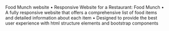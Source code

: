 Food Munch website
• Responsive Website for a Restaurant: Food Munch
• A fully responsive website that offers a comprehensive list of food
items and detailed information about each item
• Designed to provide the best user experience with html structure
elements and bootstrap components
